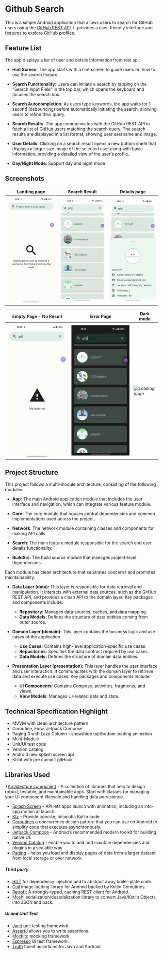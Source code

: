 Github Search
===========================
This is a simple Android application that allows users to search for GitHub users using the [GitHub REST API](https://docs.github.com/en/rest/search/search?apiVersion=2022-11-28#search-users). It provides a user-friendly interface and features to explore GitHub profiles.

## Feature List
The app displays a list of user and details information from rest api.

- **Hint Screen**: The app starts with a hint screen to guide users on how to use the search feature.

- **Search Functionality**: Users can initiate a search by tapping on the "Search Input Field" in the top bar, which opens the keyboard and focuses the search box.

- **Search Autocompletion**: As users type keywords, the app waits for 1 second (debouncing) before automatically initiating the search, allowing users to refine their query.

- **Search Results**: The app communicates with the GitHub REST API to fetch a list of GitHub users matching the search query. The search results are displayed in a list format, showing user username and image.

- **User Details**: Clicking on a search result opens a new bottom sheet that displays a larger size image of the selected user along with basic information, providing a detailed view of the user's profile.

- **Day/Night Mode**: Support day and night mode

## Screenshots
Landing page | Search Result  | Details page
--- | ----------------------| ---  
![Entry Screen](screenshots/search_hint.png  "Entry Screen") | ![Search page](screenshots/search_result_light.png  "Search Result")  | ![Details page](screenshots/user_details.png  "Details page")

Empty Page - No Result  | Error Page |  Dark mode
--- |--------------------| ---  
![Empty page](screenshots/no_internet.png  "Empty Page") | ![Error page](screenshots/search_result_dark.png  "Error Page") | ![Loading page](screenshots/search_rersult_dark "Loading sate")

## Project Structure
This project follows a multi-module architecture, consisting of the following modules:
- **App**: The main Android application module that includes the user interface and navigation, which can integrate various feature module.

- **Core**: The core module that houses central dependencies and common implementations used across the project.

- **Network**: The network module containing classes and components for making API calls.

- **Search**: The main feature module responsible for the search and user details functionality.

- **BuildSrc**: The build source module that manages project-level dependencies.

Each module has clean architecture that separates concerns and promotes maintainability.

- **Data Layer (data):** This layer is responsible for data retrieval and manipulation. It interacts with external data sources, such as the GitHub REST API, and provides a clean API to the domain layer. Key packages and components include:
    - **Repository:** Manages data sources, caches, and data mapping.
    - **Data Models:** Defines the structure of data entities coming from outer source.

- **Domain Layer (domain):** This layer contains the business logic and use cases of the application. 
    - **Use Cases:** Contains high-level application-specific use cases.
    - **Repositories:** Specifies the data contract required by use cases.
    - **Data Models:** Defines the structure of domain data entities.

- **Presentation Layer (presentation):** This layer handles the user interface and user interaction. It communicates with the domain layer to retrieve data and execute use cases. Key packages and components include:
    - **UI Components:** Contains Compose, activities, fragments, and views.
    - **View Models:** Manages UI-related data and state.


## Technical Specification Highlight
* MVVM with clean architecture pattern
* Coroutine, Flow, Jetpack Compose
* Paging 3 with Lazy Column - show/hide top/bottom loading animation
* Multi-Module
* Unit/UI test code
* Version catalog
* Android new splash screen api
* Ktlint with pre commit gitHook


## Libraries Used
*[Architecture component][0] - A collection of libraries that help to design robust, testable, and   maintainable apps. Start with classes for managing your UI component lifecycle and handling data persistence.
* [Splash Screen][5] -  API lets apps launch with animation, including an into-app motion at launch.
* [Ktx][7] - Provide concise, idiomatic Kotlin code
* [Coroutines][13] a concurrency design pattern that you can use on Android to simplify code that executes asynchronously.
* [Jetpack Compose][8] - Android’s recommended modern toolkit for building native UI.
* [Version Catalog][1] - enable you to add and maintain dependencies and plugins in a scalable way.
* [Paging][23] - helps you load and display pages of data from a larger dataset from local storage or over network

#####  Third party
* [HILT][10] for dependency injection and to abstract away boiler-plate code.
* [Coil][12] image loading library for Android backed by Kotlin Coroutines.
* [Retrofit][14] A strongly-typed, caching REST client for Android.
* [Moshi][20] serialization/deserialization library to convert Java/Kotlin Objects into JSON and back.
#####  UI and Unit Test
* [Junit][15] unit testing framework.
* [AssertJ][16] allows you to write assertions.
* [Mockito][17] mocking framework.
* [Espresso][18] Ui test framework.
* [Truth][21]  fluent assertions for Java and Android

[0]: https://developer.android.com/jetpack/components
[1]: https://docs.gradle.org/current/userguide/platforms.html
[5]: https://developer.android.com/develop/ui/views/launch/splash-screen
[6]: https://developer.android.com/topic/libraries/architecture/viewmodel
[7]: https://developer.android.com/kotlin/ktx

[8]: https://developer.android.com/jetpack/compose
[9]: https://developer.android.com/guide/topics/ui/declaring-layout

[10]: https://dagger.dev/hilt/
[11]:https://developers.google.com/maps/documentation/android-sdk/start
[12]:https://coil-kt.github.io/coil/
[13]:https://developer.android.com/kotlin/coroutines
[14]:https://square.github.io/retrofit/
[15]:https://junit.org/junit4/
[16]:https://joel-costigliola.github.io/assertj/
[17]:https://site.mockito.org/
[18]:https://developer.android.com/training/testing/espresso#packages
[18]:https://junit.org/junit4/
[20]:https://github.com/square/moshi
[21]:https://truth.dev/
[22]:https://developer.android.com/guide/navigation/navigation-getting-started
[23]:https://developer.android.com/topic/libraries/architecture/paging/v3-overview
   


